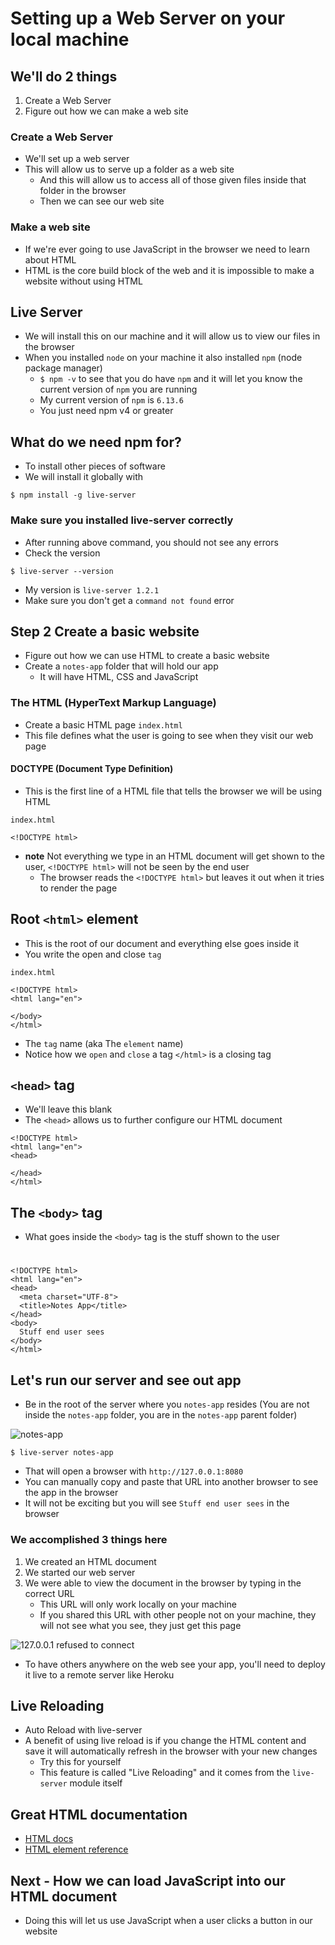 # Setting up a Web Server on your local machine
## We'll do 2 things
1. Create a Web Server
2. Figure out how we can make a web site

### Create a Web Server
* We'll set up a web server
* This will allow us to serve up a folder as a web site
    - And this will allow us to access all of those given files inside that folder in the browser
    - Then we can see our web site

### Make a web site
* If we're ever going to use JavaScript in the browser we need to learn about HTML
* HTML is the core build block of the web and it is impossible to make a website without using HTML

## Live Server
* We will install this on our machine and it will allow us to view our files in the browser
* When you installed `node` on your machine it also installed `npm` (node package manager)
    - `$ npm -v` to see that you do have `npm` and it will let you know the current version of `npm` you are running
    - My current version of `npm` is `6.13.6`
    - You just need npm v4 or greater

## What do we need npm for?
* To install other pieces of software
* We will install it globally with 

`$ npm install -g live-server`

### Make sure you installed live-server correctly
* After running above command, you should not see any errors
* Check the version

`$ live-server --version`

* My version is `live-server 1.2.1`
* Make sure you don't get a `command not found` error

## Step 2 Create a basic website
* Figure out how we can use HTML to create a basic website
* Create a `notes-app` folder that will hold our app
    - It will have HTML, CSS and JavaScript

### The HTML (HyperText Markup Language)
* Create a basic HTML page `index.html`
* This file defines what the user is going to see when they visit our web page

#### DOCTYPE (Document Type Definition)
* This is the first line of a HTML file that tells the browser we will be using HTML

`index.html`

```
<!DOCTYPE html>
```

* **note** Not everything we type in an HTML document will get shown to the user, `<!DOCTYPE html>` will not be seen by the end user
    - The browser reads the `<!DOCTYPE html>` but leaves it out when it tries to render the page

## Root `<html>` element
* This is the root of our document and everything else goes inside it
* You write the open and close `tag`

`index.html`

```
<!DOCTYPE html>
<html lang="en">

</body>
</html>
```

* The `tag` name (aka The `element` name)
* Notice how we `open` and `close` a tag `</html>` is a closing tag

## `<head>` tag
* We'll leave this blank
* The `<head>` allows us to further configure our HTML document

```
<!DOCTYPE html>
<html lang="en">
<head>

</head>
</html>
```

## The `<body>` tag
* What goes inside the `<body>` tag is the stuff shown to the user

#
```
<!DOCTYPE html>
<html lang="en">
<head>
  <meta charset="UTF-8">
  <title>Notes App</title>
</head>
<body>
  Stuff end user sees
</body>
</html>
```

## Let's run our server and see out app
* Be in the root of the server where you `notes-app` resides (You are not inside the `notes-app` folder, you are in the `notes-app` parent folder)

![notes-app](https://i.imgur.com/S4Kws9y.png)

`$ live-server notes-app`

* That will open a browser with `http://127.0.0.1:8080`
* You can manually copy and paste that URL into another browser to see the app in the browser
* It will not be exciting but you will see `Stuff end user sees` in the browser

### We accomplished 3 things here
1. We created an HTML document
2. We started our web server
3. We were able to view the document in the browser by typing in the correct URL
    * This URL will only work locally on your machine
    * If you shared this URL with other people not on your machine, they will not see what you see, they just get this page

![127.0.0.1 refused to connect](https://i.imgur.com/Lof1cYP.png)

* To have others anywhere on the web see your app, you'll need to deploy it live to a remote server like Heroku

## Live Reloading
* Auto Reload with live-server
* A benefit of using live reload is if you change the HTML content and save it will automatically refresh in the browser with your new changes
    - Try this for yourself
    - This feature is called "Live Reloading" and it comes from the `live-server` module itself

## Great HTML documentation
* [HTML docs](https://developer.mozilla.org/en-US/docs/Web/HTML)
* [HTML element reference](https://developer.mozilla.org/en-US/docs/Web/HTML/Element)

## Next - How we can load JavaScript into our HTML document
* Doing this will let us use JavaScript when a user clicks a button in our website
